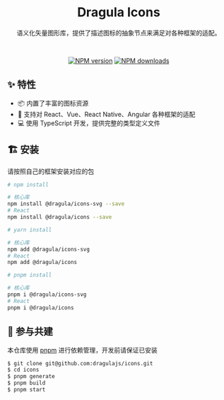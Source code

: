 <h1 align="center">Dragula Icons</h1>

<div align="center">

语义化矢量图形库，提供了描述图标的抽象节点来满足对各种框架的适配。

<br />

[![NPM version][npm-image]][npm-url] 
[![NPM downloads][download-image]][download-url]
</div>

## ✨ 特性

- 📦 内置了丰富的图标资源
- 🎉 支持对 React、Vue、React Native、Angular 各种框架的适配
- 💻 使用 TypeScript 开发，提供完整的类型定义文件

## 🏗 安装

请按照自己的框架安装对应的包

```sh
# npm install

# 核心库
npm install @dragula/icons-svg --save
# React
npm install @dragula/icons --save

# yarn install

# 核心库
npm add @dragula/icons-svg
# React
npm add @dragula/icons

# pnpm install

# 核心库
pnpm i @dragula/icons-svg
# React
pnpm i @dragula/icons
```

## 🤝 参与共建

本仓库使用 [pnpm](https://pnpm.io/zh) 进行依赖管理，开发前请保证已安装

```sh
$ git clone git@github.com:dragulajs/icons.git
$ cd icons
$ pnpm generate
$ pnpm build
$ pnpm start
```

[npm-image]: https://img.shields.io/npm/v/@dragula/icons.svg?style=flat-square
[npm-url]: https://npmjs.org/package/@dragula/icons
[download-image]: https://img.shields.io/npm/dm/@dragula/icons.svg?style=flat-square
[download-url]: https://npmjs.org/package/@dragula/icons

